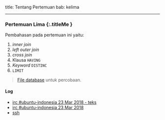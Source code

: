 title: Tentang Pertemuan
bab: kelima

---


### <i class="fa fa-info-circle"></i> Pertemuan Lima {:.titleMe }

Pembahasan pada pertemuan ini yaitu:

1. _inner join_
2. _left outer join_
3. _cross join_
4. Klausa `HAVING`
5. _Keyword_ `DISTINC`
6. `LIMIT`

> [File database](https://github.com/PagarUbuntu-Indonesia/haluang/blob/master/src/bebas/sqlite/database-p5.db) untuk percobaan.

#### Log

- [irc #ubuntu-indonesia 23 Mar 2018 - teks](http://to1.hashbang.sh:8000/2018-03-23-ubuntu-indonesia.txt)
- [irc #ubuntu-indonesia 23 Mar 2018](https://freenode.logbot.info/ubuntu-indonesia/20180323)
- [ssh](https://asciinema.org/a/WzegZHLiyEOLxg5aYaBCIezGt)